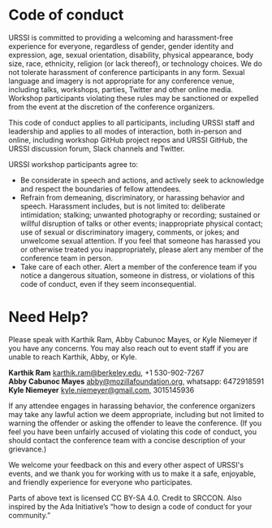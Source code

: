# Code of conduct

URSSI is committed to providing a welcoming and harassment-free experience for everyone, regardless of gender, gender identity and expression, age, sexual orientation, disability, physical appearance, body size, race, ethnicity, religion (or lack thereof), or technology choices. We do not tolerate harassment of conference participants in any form. Sexual language and imagery is not appropriate for any conference venue, including talks, workshops, parties, Twitter and other online media. Workshop participants violating these rules may be sanctioned or expelled from the event at the discretion of the conference organizers.

This code of conduct applies to all participants, including URSSI staff and leadership and applies to all modes of interaction, both in-person and online, including workshop GitHub project repos and URSSI GitHub, the URSSI discussion forum, Slack channels and Twitter.

URSSI workshop participants agree to:

- Be considerate in speech and actions, and actively seek to acknowledge and respect the boundaries of fellow attendees.
- Refrain from demeaning, discriminatory, or harassing behavior and speech. Harassment includes, but is not limited to: deliberate intimidation; stalking; unwanted photography or recording; sustained or willful disruption of talks or other events; inappropriate physical contact; use of sexual or discriminatory imagery, comments, or jokes; and unwelcome sexual attention. If you feel that someone has harassed you or otherwise treated you inappropriately, please alert any member of the conference team in person.
- Take care of each other. Alert a member of the conference team if you notice a dangerous situation, someone in distress, or violations of this code of conduct, even if they seem inconsequential.

# Need Help?

Please speak with Karthik Ram, Abby Cabunoc Mayes, or Kyle Niemeyer if you have any concerns. You may also reach out to event staff if you are unable to reach Karthik, Abby, or Kyle.

**Karthik Ram** karthik.ram@berkeley.edu, +1 530-902-7267  
**Abby Cabunoc Mayes** abby@mozillafoundation.org, whatsapp: 6472918591  
**Kyle Niemeyer** kyle.niemeyer@gmail.com, 3015145936

If any attendee engages in harassing behavior, the conference organizers may take any lawful action we deem appropriate, including but not limited to warning the offender or asking the offender to leave the conference. (If you feel you have been unfairly accused of violating this code of conduct, you should contact the conference team with a concise description of your grievance.)

We welcome your feedback on this and every other aspect of URSSI's events, and we thank you for working with us to make it a safe, enjoyable, and friendly experience for everyone who participates.

Parts of above text is licensed CC BY-SA 4.0. Credit to SRCCON. Also inspired by the Ada Initiative’s “how to design a code of conduct for your community.”